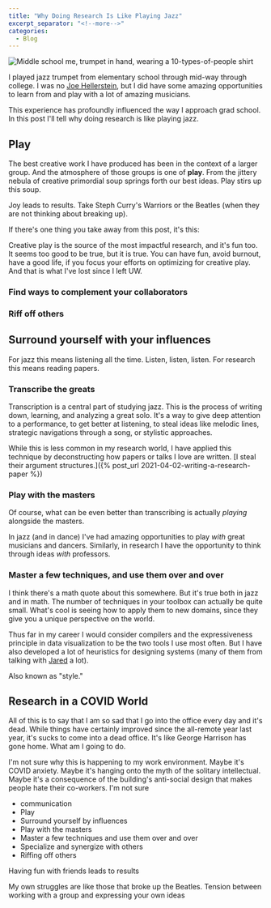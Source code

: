 ```yaml
---
title: "Why Doing Research Is Like Playing Jazz"
excerpt_separator: "<!--more-->"
categories:
  - Blog
---
```


![Middle school me, trumpet in hand, wearing a 10-types-of-people shirt](../../assets/images/jmp-trumpet.jpg)

I played jazz trumpet from elementary school through mid-way through college. I was no [Joe
Hellerstein](https://dsf.berkeley.edu/jmh/music/music.html), but I did have some amazing
opportunities to learn from and play with a lot of amazing musicians.

This experience has profoundly influenced the way I approach grad school. In this post I'll tell why
doing research is like playing jazz.

<!--more-->

## Play

The best creative work I have produced has been in the context of a larger group. And the atmosphere
of those groups is one of **play**. From the jittery nebula of creative primordial soup springs
forth our best ideas. Play stirs up this soup.

Joy leads to results. Take Steph Curry's Warriors or the Beatles (when they are not thinking about
breaking up).

If there's one thing you take away from this post, it's this:

Creative play is the source of the most impactful research, and it's fun too. It seems too good to
be true, but it is true. You can have fun, avoid burnout, have a good life, if you focus your
efforts on optimizing for creative play. And that is what I've lost since I left UW.

### Find ways to complement your collaborators


### Riff off others

## Surround yourself with your influences

For jazz this means listening all the time. Listen, listen, listen. For research this means reading
papers.

### Transcribe the greats

Transcription is a central part of studying jazz. This is the process of writing down, learning, and
analyzing a great solo. It's a way to give deep attention to a performance, to get better at
listening, to steal ideas like melodic lines, strategic navigations through a song, or stylistic
approaches.

While this is less common in my research world, I have applied this technique by deconstructing how
papers or talks I love are written.
[I steal their argument structures.]({% post_url 2021-04-02-writing-a-research-paper %})

### Play with the masters

Of course, what can be even better than transcribing is actually *playing* alongside the masters.

In jazz (and in dance) I've had amazing opportunities to play *with* great musicians and dancers.
Similarly, in research I have the opportunity to think through ideas *with* professors.

### Master a few techniques, and use them over and over

I think there's a math quote about this somewhere. But it's true both in jazz and in math. The
number of techniques in your toolbox can actually be quite small. What's cool is seeing how to apply
them to new domains, since they give you a unique perspective on the world.

Thus far in my career I would consider compilers and the expressiveness principle in data
visualization to be the two tools I use most often. But I have also developed a lot of heuristics
for designing systems (many of them from talking with [Jared](https://twitter.com/roeschinc) a lot).

Also known as "style."


## Research in a COVID World

All of this is to say that I am so sad that I go into the office every day and it's dead. While
things have certainly improved since the all-remote year last year, it's sucks to come into a dead
office. It's like George Harrison has gone home. What am I going to do.

I'm not sure why this is happening to my work environment. Maybe it's COVID anxiety. Maybe it's
hanging onto the myth of the solitary intellectual. Maybe it's a consequence of the building's
anti-social design that makes people hate their co-workers. I'm not sure

- communication
- Play
- Surround yourself by influences
- Play with the masters
- Master a few techniques and use them over and over
- Specialize and synergize with others
- Riffing off others

Having fun with friends leads to results

My own struggles are like those that broke up the Beatles. Tension between working with a group and expressing your own ideas

